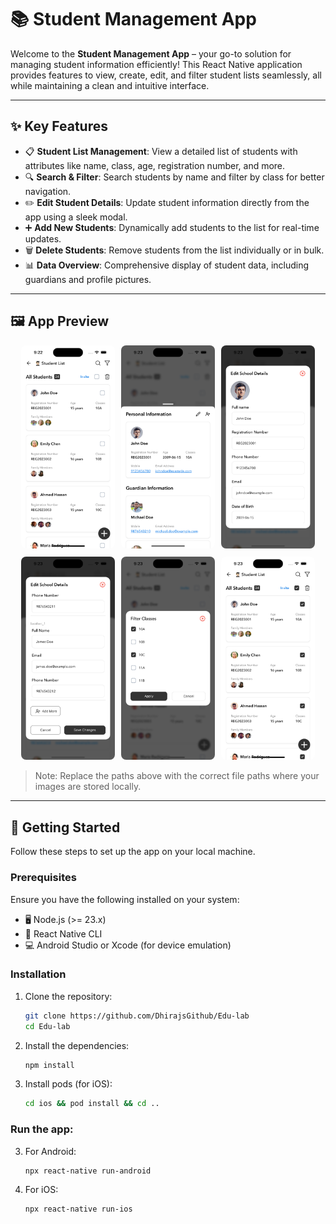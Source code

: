 # 📚 Student Management App

Welcome to the **Student Management App** – your go-to solution for managing student information efficiently! This React Native application provides features to view, create, edit, and filter student lists seamlessly, all while maintaining a clean and intuitive interface.

---

## ✨ Key Features

- 📋 **Student List Management**: View a detailed list of students with attributes like name, class, age, registration number, and more.
- 🔍 **Search & Filter**: Search students by name and filter by class for better navigation.
- ✏️ **Edit Student Details**: Update student information directly from the app using a sleek modal.
- ➕ **Add New Students**: Dynamically add students to the list for real-time updates.
- 🗑️ **Delete Students**: Remove students from the list individually or in bulk.
- 📊 **Data Overview**: Comprehensive display of student data, including guardians and profile pictures.

---

## 🖼️ App Preview
<div style="display: flex; flex-wrap: wrap; gap: 10px; justify-content: center;">

  <div style="width: 150px; text-align: center;">
    <img src="./src/assets/screenshots/p1.png" alt="Student List" style="width: 400px; border-radius: 8px;" />
  </div>

  <div style="width: 150px; text-align: center;">
    <img src="./src/assets/screenshots/p2.png" alt="Student List" style="width: 400px; border-radius: 8px;" />
  </div>

  <div style="width: 150px; text-align: center;">
    <img src="./src/assets/screenshots/p3.png" alt="Student List" style="width: 400px; border-radius: 8px;" />
  </div>

  <div style="width: 150px; text-align: center;">
    <img src="./src/assets/screenshots/p4.png" alt="Student List" style="width: 400px; border-radius: 8px;" />
  </div>

  <div style="width: 150px; text-align: center;">
    <img src="./src/assets/screenshots/p5.png" alt="Student List" style="width: 400px; border-radius: 8px;" />
  </div>

  <div style="width: 150px; text-align: center;">
    <img src="./src/assets/screenshots/p6.png" alt="Student List" style="width: 400px; border-radius: 8px;" />
  </div>

</div>

> Note: Replace the paths above with the correct file paths where your images are stored locally.

---

## 🚀 Getting Started

Follow these steps to set up the app on your local machine.

### Prerequisites

Ensure you have the following installed on your system:

- 🖥️ Node.js (>= 23.x)
- 📱 React Native CLI
- 💻 Android Studio or Xcode (for device emulation)

### Installation

1. Clone the repository:
   ```bash
   git clone https://github.com/DhirajsGithub/Edu-lab
   cd Edu-lab
   ```
2. Install the dependencies:
   ```bash
   npm install
   ```
3. Install pods (for iOS):
   ```bash
   cd ios && pod install && cd ..
   ```
### Run the app:
3. For Android:
   ```bash
   npx react-native run-android
   ```
4. For iOS:
   ```bash
   npx react-native run-ios
   ```

